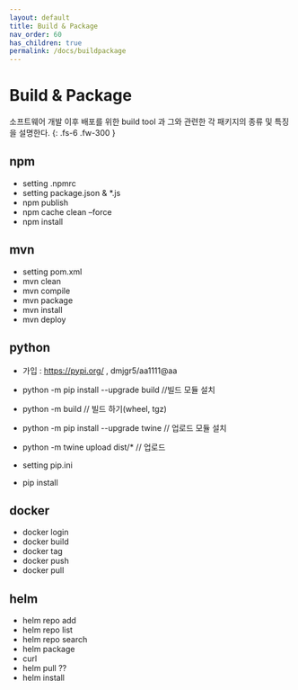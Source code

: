 ```yaml
---
layout: default
title: Build & Package
nav_order: 60
has_children: true
permalink: /docs/buildpackage
---
```


# Build & Package

소프트웨어 개발 이후 배포를 위한 build tool 과 그와 관련한 각 패키지의 종류 및 특징을 설명한다.
{: .fs-6 .fw-300 }


## npm 

- setting .npmrc
- setting package.json & *.js
- npm publish
- npm cache clean –force
- npm install

## mvn
- setting pom.xml
- mvn clean
- mvn compile
- mvn package 
- mvn install
- mvn deploy

## python 
- 가입 : https://pypi.org/ , dmjgr5/aa1111@aa


- python -m pip install --upgrade build //빌드 모듈 설치
- python -m build // 빌드 하기(wheel, tgz)

- python -m pip install --upgrade twine // 업로드 모듈 설치
- python -m twine upload dist/* // 업로드

- setting pip.ini
- pip install

## docker 

- docker login 
- docker build
- docker tag
- docker push 
- docker pull

## helm 
- helm repo add
- helm repo list
- helm repo search
- helm package
- curl 
- helm pull ??
- helm install

